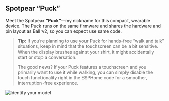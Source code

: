 
## Spotpear “Puck”

Meet the Spotpear **“Puck”**—my nickname for this compact, wearable device. The Puck runs on the same firmware and shares the hardware and pin layout as Ball v2, so you can expect use same code.

> **Tip:**
> If you’re planning to use your Puck for hands-free “walk and talk” situations, keep in mind that the touchscreen can be a bit sensitive. When the display brushes against your shirt, it might accidentally start or stop a conversation.
>
> The good news? If your Puck features a touchscreen and you primarily want to use it while walking, you can simply disable the touch functionality right in the ESPHome code for a smoother, interruption-free experience.


![Identify your model](https://github.com/user-attachments/assets/1300266d-e9e6-4f88-9324-e6177c653f03)
